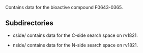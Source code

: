 Contains data for the bioactive compound F0643-0365.

## Subdirectories

- cside/ contains data for the C-side search space on rv1821.

- nside/ contains data for the N-side search space on rv1821.

